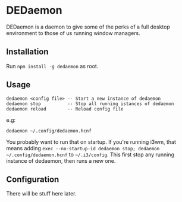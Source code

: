 # DEDaemon

DEDaemon is a daemon to give some of the perks of a full desktop environment to
those of us running window managers.

## Installation

Run `npm install -g dedaemon` as root.

## Usage

```
dedaemon <config file> -- Start a new instance of dedaemon
dedaemon stop          -- Stop all running istances of dedaemon
dedaemon reload        -- Reload config file
```

e.g:

`dedaemon ~/.config/dedaemon.hcnf`

You probably want to run that on startup. If you're running i3wm, that means
adding `exec --no-startup-id dedaemon stop; dedaemon ~/.config/dedaemon.hcnf` to
`~/.i3/config`. This first stop any running instance of dedaemon, then runs a
new one.

## Configuration

There will be stuff here later.
